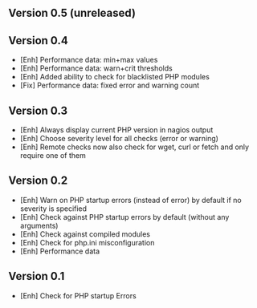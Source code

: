 Version 0.5 (unreleased)
-----------


Version 0.4
-----------

- [Enh]		Performance data: min+max values
- [Enh]		Performance data: warn+crit thresholds
- [Enh]		Added ability to check for blacklisted PHP modules
- [Fix]		Performance data: fixed error and warning count

Version 0.3
-----------

- [Enh]		Always display current PHP version in nagios output
- [Enh]		Choose severity level for all checks (error or warning)
- [Enh]		Remote checks now also check for wget, curl or fetch and only require one of them

Version 0.2
-----------

- [Enh]		Warn on PHP startup errors (instead of error) by default if no severity is specified
- [Enh]		Check against PHP startup errors by default (without any arguments)
- [Enh]		Check against compiled modules
- [Enh]		Check for php.ini misconfiguration
- [Enh]		Performance data

Version 0.1
-----------

- [Enh]		Check for PHP startup Errors
